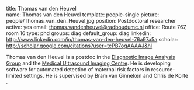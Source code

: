 title: Thomas van den Heuvel  
name: Thomas van den Heuvel
template: people-single
picture: people/Thomas_van_den_Heuvel.jpg
position: Postdoctoral researcher
active: yes
email: thomas.vandenheuvel@radboudumc.nl
office: Route 767, room 16
type: phd
groups: diag
default_group: diag
linkedin: http://www.linkedin.com/in/thomas-van-den-heuvel-76a97a5a
scholar: http://scholar.google.com/citations?user=tcPB7ogAAAAJ&hl

Thomas van den Heuvel is a postdoc in the [Diagnostic Image Analysis Group](http://www.diagnijmegen.nl) and the [Medical Ultrasound Imaging Centre](http://music.radboudimaging.nl/index.php/Home). He is developing software for automated detection of maternal risk factors in resource-limited settings. He is supervised by Bram van Ginneken and Chris de Korte .
